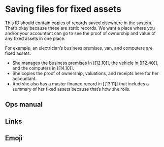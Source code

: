 # Saving files for fixed assets

This ID should contain copies of records saved elsewhere in the system. That’s okay because these are static records. We want a place where you and/or your accountant can go to see the proof of ownership and value of any fixed assets in one place.

For example, an electrician’s business premises, van, and computers are fixed assets:

- She manages the business premises in [[12.10]], the vehicle in [[12.40]], and the computers in [[14.10]].
- She copies the proof of ownership, valuations, and receipts here for her accountant.
- And she also has a master finance record in [[13.11]] that includes a summary of her fixed assets because that’s how she rolls.

## Ops manual

## Links

## Emoji

